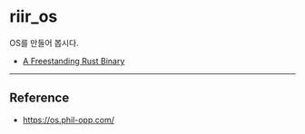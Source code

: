 # riir_os
OS를 만들어 봅시다.  

* [A Freestanding Rust Binary](docs/freestanding-rust-binary.md)

---

## Reference

* https://os.phil-opp.com/
